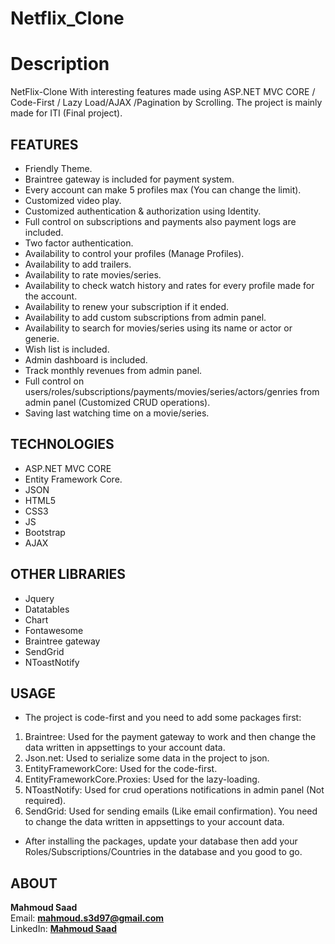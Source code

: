 # Netflix_Clone

# Description
NetFlix-Clone With interesting features made using ASP.NET MVC CORE / Code-First / Lazy Load/AJAX /Pagination by Scrolling. The project is mainly made for ITI (Final project).

## FEATURES
  - Friendly Theme.
  - Braintree gateway is included for payment system.
  - Every account can make 5 profiles max (You can change the limit).
  - Customized video play.
  - Customized authentication & authorization using Identity.
  - Full control on subscriptions and payments also payment logs are included.
  - Two factor authentication.
  - Availability to control your profiles (Manage Profiles).
  - Availability to add trailers.
  - Availability to rate movies/series.
  - Availability to check watch history and rates for every profile made for the account.
  - Availability to renew your subscription if it ended.
  - Availability to add custom subscriptions from admin panel.
  - Availability to search for movies/series using its name or actor or generie.
  - Wish list is included.
  - Admin dashboard is included.
  - Track monthly revenues from admin panel.
  - Full control on users/roles/subscriptions/payments/movies/series/actors/genries from admin panel (Customized CRUD operations).
  - Saving last watching time on a movie/series.
  
## TECHNOLOGIES
  - ASP.NET MVC CORE
  - Entity Framework Core.
  - JSON
  - HTML5
  - CSS3
  - JS
  - Bootstrap
  - AJAX

## OTHER LIBRARIES
  - Jquery
  - Datatables
  - Chart
  - Fontawesome
  - Braintree gateway
  - SendGrid
  - NToastNotify

## USAGE
  - The project is code-first and you need to add some packages first:
  1. Braintree: Used for the payment gateway to work and then change the data written in appsettings to your account data.
  2. Json.net: Used to serialize some data in the project to json.
  3. EntityFrameworkCore: Used for the code-first.
  4. EntityFrameworkCore.Proxies: Used for the lazy-loading.
  5. NToastNotify: Used for crud operations notifications in admin panel (Not required).
  6. SendGrid: Used for sending emails (Like email confirmation). You need to change the data written in appsettings to your account data. 
  
  - After installing the packages, update your database then add your Roles/Subscriptions/Countries in the database and you good to go.

## ABOUT
  **Mahmoud Saad**  
  Email: **mahmoud.s3d97@gmail.com**  
  LinkedIn: [**Mahmoud Saad**](https://www.linkedin.com/in/mahmoud-saad-101830249/)  

